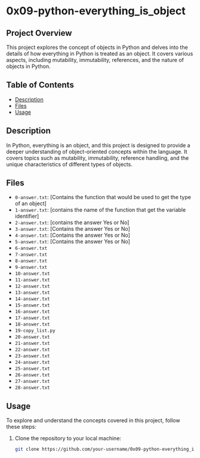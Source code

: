 # 0x09-python-everything_is_object

## Project Overview

This project explores the concept of objects in Python and delves into the details of how everything in Python is treated as an object. It covers various aspects, including mutability, immutability, references, and the nature of objects in Python.

## Table of Contents

- [Description](#description)
- [Files](#files)
- [Usage](#usage)

## Description

In Python, everything is an object, and this project is designed to provide a deeper understanding of object-oriented concepts within the language. It covers topics such as mutability, immutability, reference handling, and the unique characteristics of different types of objects.

## Files

- `0-answer.txt`: [Contains the function that would be used to get the type of an object]
- `1-answer.txt`: [contains the name of the function that get the variable identifier]
- `2-answer.txt`: [contains the answer Yes or No]
- `3-answer.txt`: [Contains the answer Yes or No]
- `4-answer.txt`: [Contains the answer Yes or No]
- `5-answer.txt`: [Contains the answer Yes or No]
- `6-answer.txt`
- `7-answer.txt`
- `8-answer.txt`
- `9-answer.txt`
- `10-answer.txt`
- `11-answer.txt`
- `12-answer.txt`
- `13-answer.txt`
- `14-answer.txt`
- `15-answer.txt`
- `16-answer.txt`
- `17-answer.txt`
- `18-answer.txt`
- `19-copy_list.py`
- `20-answer.txt`
- `21-answer.txt`
- `22-answer.txt`
- `23-answer.txt`
- `24-answer.txt`
- `25-answer.txt`
- `26-answer.txt`
- `27-answer.txt`
- `28-answer.txt`

## Usage

To explore and understand the concepts covered in this project, follow these steps:

1. Clone the repository to your local machine:

   ```bash
   git clone https://github.com/your-username/0x09-python-everything_is_object.git

